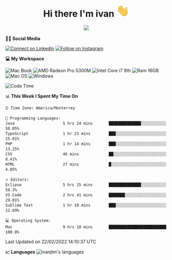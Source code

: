 <h1 align="center">Hi there I'm ivan <img src="https://raw.githubusercontent.com/ABSphreak/ABSphreak/master/gifs/Hi.gif" width="40px" /></h1>
<div align="center">
<img src="http://github-readme-streak-stats.herokuapp.com?user=ivanjtm&hide_border=true&background=00000000&border=FFFFFF00&sideNums=A8A8A8&sideLabels=A8A8A8&currStreakNum=FFC93C&dates=A8A8A8)](https://git.io/streak-stats"/>
</div>

**👦🏻 Social Media**

[![Connect on LinkedIn](https://img.shields.io/badge/LinkedIn-%230077B5.svg?&style=flat-square&logo=linkedin&logoColor=white)](https://www.linkedin.com/in/ivanjtm)
[![Follow on Instagram](https://img.shields.io/badge/Instagram-E4405F?style=flat-square&logo=instagram&logoColor=white)](https://www.instagram.com/ivanjtm)

**💻 My Workspace**

![Mac Book](https://img.shields.io/badge/Apple-MacBook_Pro_2019-999999?style=flat-square&logo=apple&logoColor=white)
![AMD Radeon Pro 5300M](https://img.shields.io/badge/AMD-Radeon_Pro_5300M-ED1C24?style=flat-square&logo=amd&logoColor=white)
![Intel Core i7 9th](https://img.shields.io/badge/Intel-Core_i7_9th-0071C5?style=flat-square&logo=intel&logoColor=white)
![Ram 16GB](https://img.shields.io/badge/RAM-16GB-230071C5?style=flat-square&logoColor=white)
![Mac OS](https://img.shields.io/badge/Mac%20OS-000000?style=flat-square&logo=apple&logoColor=white)
![Windows](https://img.shields.io/badge/Windows-0078D6?style=flat-square&logo=windows&logoColor=white)


<!--START_SECTION:waka-->
![Code Time](http://img.shields.io/badge/Code%20Time-605%20hrs%2052%20mins-blue)

📊 **This Week I Spent My Time On** 

```text
⌚︎ Time Zone: America/Monterrey

💬 Programming Languages: 
Java                     5 hrs 24 mins       ██████████████░░░░░░░░░░░   58.05% 
TypeScript               1 hr 23 mins        ███░░░░░░░░░░░░░░░░░░░░░░   15.01% 
PHP                      1 hr 14 mins        ███░░░░░░░░░░░░░░░░░░░░░░   13.25% 
CSV                      46 mins             ██░░░░░░░░░░░░░░░░░░░░░░░   8.41% 
HTML                     27 mins             █░░░░░░░░░░░░░░░░░░░░░░░░   4.85%

🔥 Editors: 
Eclipse                  5 hrs 25 mins       ██████████████░░░░░░░░░░░   58.3% 
VS Code                  2 hrs 41 mins       ███████░░░░░░░░░░░░░░░░░░   29.01% 
Sublime Text             1 hr 10 mins        ███░░░░░░░░░░░░░░░░░░░░░░   12.69%

💻 Operating System: 
Mac                      9 hrs 18 mins       █████████████████████████   100.0%

```


 Last Updated on 22/02/2022 14:10:37 UTC
<!--END_SECTION:waka-->
**📈 Languages**
 ![ivanjtm's languages](https://wakatime.com/share/@ivanjtm/a32f83c6-d0c9-49a4-a5ae-d0440b950377.svg)
